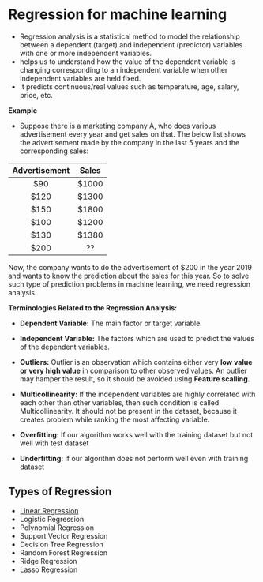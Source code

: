 # Regression for machine learning
- Regression analysis is a statistical method to model the relationship between a dependent (target) and independent (predictor) variables with one or more independent variables. 
- helps us to understand how the value of the dependent variable is changing corresponding to an independent variable when other independent variables are held fixed.
- It predicts continuous/real values such as temperature, age, salary, price, etc.

**Example**
- Suppose there is a marketing company A, who does various advertisement every year and get sales on that. The below list shows the advertisement made by the company in the last 5 years and the corresponding sales:

|Advertisement|Sales|
|:---:|:---:|
|$90|$1000|
|$120|$1300|
|$150|$1800|
|$100|$1200|
|$130|$1380|
|$200| ?? |

Now, the company wants to do the advertisement of $200 in the year 2019 and wants to know the prediction about the sales for this year. So to solve such type of prediction problems in machine learning, we need regression analysis.

**Terminologies Related to the Regression Analysis:**

- **Dependent Variable:** The main factor or target variable.

- **Independent Variable:** The factors which are used to predict the values of the dependent variables.

- **Outliers:** Outlier is an observation which contains either very **low value or very high value** in comparison to other observed values. An outlier may hamper the result, so it should be avoided using **Feature scalling**.
- **Multicollinearity:** If the independent variables are highly correlated with each other than other variables, then such condition is called Multicollinearity. It should not be present in the dataset, because it creates problem while ranking the most affecting variable.

- **Overfitting:** If our algorithm works well with the training dataset but not well with test dataset

- **Underfitting:** if our algorithm does not perform well even with training dataset


## Types of Regression

- <a href="./simple_linear_reg.ipynb">Linear Regression </a>
- Logistic Regression
- Polynomial Regression
- Support Vector Regression
- Decision Tree Regression
- Random Forest Regression
- Ridge Regression
- Lasso Regression

